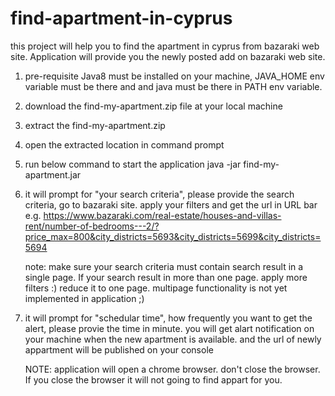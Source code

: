 # find-apartment-in-cyprus
this project will help you to find the apartment in cyprus from bazaraki web site. Application will provide you the newly posted add on bazaraki web site.

1. pre-requisite 
  Java8 must be installed on your machine, JAVA_HOME env variable must be there and and java must be there in PATH env variable.
  
2. download the find-my-apartment.zip file at your local machine

3. extract the find-my-apartment.zip 

3. open the extracted location in command prompt

4. run below command to start the application 
   java -jar find-my-apartment.jar

5. it will prompt for "your search criteria", please provide the search criteria, go to bazaraki site. apply your filters and get the url    in URL bar e.g. https://www.bazaraki.com/real-estate/houses-and-villas-rent/number-of-bedrooms---2/?price_max=800&city_districts=5693&city_districts=5699&city_districts=5694

   note: make sure your search criteria must contain search result in a single page. If your search result in more than one page. apply      more filters :) reduce it to one page. multipage functionality is not yet implemented in application ;) 

6. it will prompt for "schedular time", how frequently you want to get the alert, please provie the time in minute.
   you will get alart notification on your machine when the new apartment is available. and the url of newly appartment will be published    on your console
   
   NOTE: application will open a chrome browser. don't close the browser. If you close the browser it will not going to find appart for      you.
